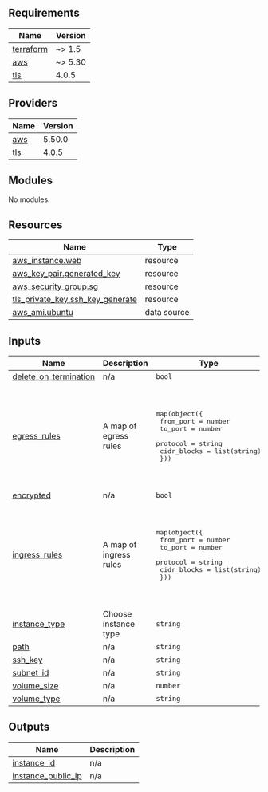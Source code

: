 <!-- BEGINNING OF PRE-COMMIT-TERRAFORM DOCS HOOK -->
## Requirements

| Name | Version |
|------|---------|
| <a name="requirement_terraform"></a> [terraform](#requirement\_terraform) | ~> 1.5 |
| <a name="requirement_aws"></a> [aws](#requirement\_aws) | ~> 5.30 |
| <a name="requirement_tls"></a> [tls](#requirement\_tls) | 4.0.5 |

## Providers

| Name | Version |
|------|---------|
| <a name="provider_aws"></a> [aws](#provider\_aws) | 5.50.0 |
| <a name="provider_tls"></a> [tls](#provider\_tls) | 4.0.5 |

## Modules

No modules.

## Resources

| Name | Type |
|------|------|
| [aws_instance.web](https://registry.terraform.io/providers/hashicorp/aws/latest/docs/resources/instance) | resource |
| [aws_key_pair.generated_key](https://registry.terraform.io/providers/hashicorp/aws/latest/docs/resources/key_pair) | resource |
| [aws_security_group.sg](https://registry.terraform.io/providers/hashicorp/aws/latest/docs/resources/security_group) | resource |
| [tls_private_key.ssh_key_generate](https://registry.terraform.io/providers/hashicorp/tls/4.0.5/docs/resources/private_key) | resource |
| [aws_ami.ubuntu](https://registry.terraform.io/providers/hashicorp/aws/latest/docs/data-sources/ami) | data source |

## Inputs

| Name | Description | Type | Default | Required |
|------|-------------|------|---------|:--------:|
| <a name="input_delete_on_termination"></a> [delete\_on\_termination](#input\_delete\_on\_termination) | n/a | `bool` | `true` | no |
| <a name="input_egress_rules"></a> [egress\_rules](#input\_egress\_rules) | A map of egress rules | <pre>map(object({<br>    from_port   = number<br>    to_port     = number<br>    protocol    = string<br>    cidr_blocks = list(string)<br>  }))</pre> | <pre>{<br>  "all_traffic": {<br>    "cidr_blocks": [<br>      "0.0.0.0/0"<br>    ],<br>    "from_port": 0,<br>    "protocol": "-1",<br>    "to_port": 0<br>  }<br>}</pre> | no |
| <a name="input_encrypted"></a> [encrypted](#input\_encrypted) | n/a | `bool` | `true` | no |
| <a name="input_ingress_rules"></a> [ingress\_rules](#input\_ingress\_rules) | A map of ingress rules | <pre>map(object({<br>    from_port   = number<br>    to_port     = number<br>    protocol    = string<br>    cidr_blocks = list(string)<br>  }))</pre> | <pre>{<br>  "ssh": {<br>    "cidr_blocks": [<br>      "0.0.0.0/0"<br>    ],<br>    "from_port": 22,<br>    "protocol": "tcp",<br>    "to_port": 22<br>  }<br>}</pre> | no |
| <a name="input_instance_type"></a> [instance\_type](#input\_instance\_type) | Choose instance type | `string` | `"t3.medium"` | no |
| <a name="input_path"></a> [path](#input\_path) | n/a | `string` | `"~/Documents"` | no |
| <a name="input_ssh_key"></a> [ssh\_key](#input\_ssh\_key) | n/a | `string` | `null` | no |
| <a name="input_subnet_id"></a> [subnet\_id](#input\_subnet\_id) | n/a | `string` | `""` | no |
| <a name="input_volume_size"></a> [volume\_size](#input\_volume\_size) | n/a | `number` | `8` | no |
| <a name="input_volume_type"></a> [volume\_type](#input\_volume\_type) | n/a | `string` | `"gp3"` | no |

## Outputs

| Name | Description |
|------|-------------|
| <a name="output_instance_id"></a> [instance\_id](#output\_instance\_id) | n/a |
| <a name="output_instance_public_ip"></a> [instance\_public\_ip](#output\_instance\_public\_ip) | n/a |
<!-- END OF PRE-COMMIT-TERRAFORM DOCS HOOK -->
